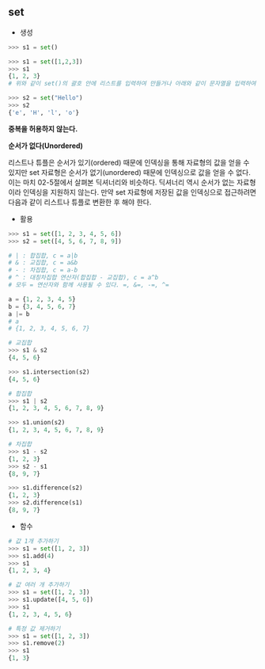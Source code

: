 ## set

* 생성

```python
>>> s1 = set()

>>> s1 = set([1,2,3])
>>> s1
{1, 2, 3}
# 위와 같이 set()의 괄호 안에 리스트를 입력하여 만들거나 아래와 같이 문자열을 입력하여 만들 수도 있다.

>>> s2 = set("Hello")
>>> s2
{'e', 'H', 'l', 'o'}
```



**중복을 허용하지 않는다.**

**순서가 없다(Unordered)**

리스트나 튜플은 순서가 있기(ordered) 때문에 인덱싱을 통해 자료형의 값을 얻을 수 있지만 set 자료형은 순서가 없기(unordered) 때문에 인덱싱으로 값을 얻을 수 없다. 이는 마치 02-5절에서 살펴본 딕셔너리와 비슷하다. 딕셔너리 역시 순서가 없는 자료형이라 인덱싱을 지원하지 않는다. 만약 set 자료형에 저장된 값을 인덱싱으로 접근하려면 다음과 같이 리스트나 튜플로 변환한 후 해야 한다.



* 활용

```python
>>> s1 = set([1, 2, 3, 4, 5, 6])
>>> s2 = set([4, 5, 6, 7, 8, 9])
```

```python
# | : 합집합, c = a|b
# & : 교집합, c = a&b
# - : 차집합, c = a-b
# ^ : 대칭차집합 연산자(합집합 - 교집합), c = a^b
# 모두 = 연산자와 함께 사용될 수 있다. =, &=, -=, ^=

a = {1, 2, 3, 4, 5}
b = {3, 4, 5, 6, 7}
a |= b
# a
# {1, 2, 3, 4, 5, 6, 7}

# 교집합
>>> s1 & s2
{4, 5, 6}

>>> s1.intersection(s2)
{4, 5, 6}

# 합집합
>>> s1 | s2
{1, 2, 3, 4, 5, 6, 7, 8, 9}

>>> s1.union(s2)
{1, 2, 3, 4, 5, 6, 7, 8, 9}

# 차집합
>>> s1 - s2
{1, 2, 3}
>>> s2 - s1
{8, 9, 7}

>>> s1.difference(s2)
{1, 2, 3}
>>> s2.difference(s1)
{8, 9, 7}
```



* 함수

```python
# 값 1개 추가하기
>>> s1 = set([1, 2, 3])
>>> s1.add(4)
>>> s1
{1, 2, 3, 4}

# 값 여러 개 추가하기
>>> s1 = set([1, 2, 3])
>>> s1.update([4, 5, 6])
>>> s1
{1, 2, 3, 4, 5, 6}

# 특정 값 제거하기
>>> s1 = set([1, 2, 3])
>>> s1.remove(2)
>>> s1
{1, 3}
```


